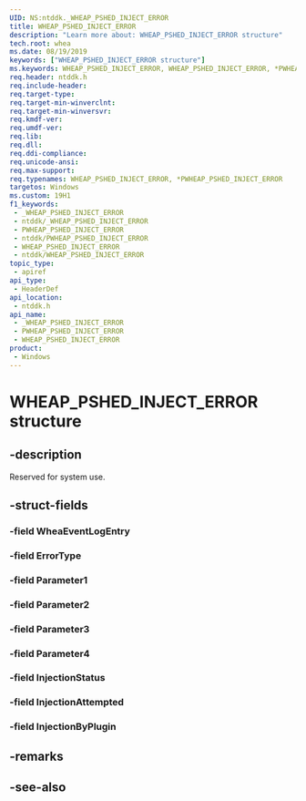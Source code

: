 ```yaml
---
UID: NS:ntddk._WHEAP_PSHED_INJECT_ERROR
title: WHEAP_PSHED_INJECT_ERROR
description: "Learn more about: WHEAP_PSHED_INJECT_ERROR structure"
tech.root: whea
ms.date: 08/19/2019
keywords: ["WHEAP_PSHED_INJECT_ERROR structure"]
ms.keywords: WHEAP_PSHED_INJECT_ERROR, WHEAP_PSHED_INJECT_ERROR, *PWHEAP_PSHED_INJECT_ERROR,
req.header: ntddk.h
req.include-header: 
req.target-type: 
req.target-min-winverclnt: 
req.target-min-winversvr: 
req.kmdf-ver: 
req.umdf-ver: 
req.lib: 
req.dll: 
req.ddi-compliance: 
req.unicode-ansi: 
req.max-support: 
req.typenames: WHEAP_PSHED_INJECT_ERROR, *PWHEAP_PSHED_INJECT_ERROR
targetos: Windows
ms.custom: 19H1
f1_keywords:
 - _WHEAP_PSHED_INJECT_ERROR
 - ntddk/_WHEAP_PSHED_INJECT_ERROR
 - PWHEAP_PSHED_INJECT_ERROR
 - ntddk/PWHEAP_PSHED_INJECT_ERROR
 - WHEAP_PSHED_INJECT_ERROR
 - ntddk/WHEAP_PSHED_INJECT_ERROR
topic_type:
 - apiref
api_type:
 - HeaderDef
api_location:
 - ntddk.h
api_name:
 - _WHEAP_PSHED_INJECT_ERROR
 - PWHEAP_PSHED_INJECT_ERROR
 - WHEAP_PSHED_INJECT_ERROR
product:
 - Windows
---
```


# WHEAP_PSHED_INJECT_ERROR structure


## -description

Reserved for system use.

## -struct-fields

### -field WheaEventLogEntry

### -field ErrorType

### -field Parameter1

### -field Parameter2

### -field Parameter3

### -field Parameter4

### -field InjectionStatus

### -field InjectionAttempted

### -field InjectionByPlugin

## -remarks

## -see-also

